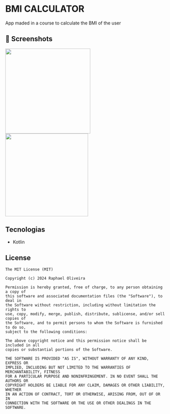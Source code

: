 # BMI CALCULATOR
App maded in a course to calculate the BMI of the user 

## :camera_flash: Screenshots
<!-- You can add more screenshots here if you like -->
<img src = "https://github.com/user-attachments/assets/123d019d-57a6-47d4-a894-eff15107dcf4"
width = 267 />
<img src = "https://github.com/user-attachments/assets/f83ebf48-0e8a-407b-8cb1-d276c20c021f"
width = 260 /> 


## Tecnologias
- Kotlin



## License
```
The MIT License (MIT)

Copyright (c) 2024 Raphael Oliveira

Permission is hereby granted, free of charge, to any person obtaining a copy of
this software and associated documentation files (the "Software"), to deal in
the Software without restriction, including without limitation the rights to
use, copy, modify, merge, publish, distribute, sublicense, and/or sell copies of
the Software, and to permit persons to whom the Software is furnished to do so,
subject to the following conditions:

The above copyright notice and this permission notice shall be included in all
copies or substantial portions of the Software.

THE SOFTWARE IS PROVIDED "AS IS", WITHOUT WARRANTY OF ANY KIND, EXPRESS OR
IMPLIED, INCLUDING BUT NOT LIMITED TO THE WARRANTIES OF MERCHANTABILITY, FITNESS
FOR A PARTICULAR PURPOSE AND NONINFRINGEMENT. IN NO EVENT SHALL THE AUTHORS OR
COPYRIGHT HOLDERS BE LIABLE FOR ANY CLAIM, DAMAGES OR OTHER LIABILITY, WHETHER
IN AN ACTION OF CONTRACT, TORT OR OTHERWISE, ARISING FROM, OUT OF OR IN
CONNECTION WITH THE SOFTWARE OR THE USE OR OTHER DEALINGS IN THE SOFTWARE.
```
